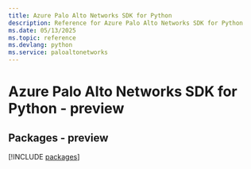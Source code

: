 ```yaml
---
title: Azure Palo Alto Networks SDK for Python
description: Reference for Azure Palo Alto Networks SDK for Python
ms.date: 05/13/2025
ms.topic: reference
ms.devlang: python
ms.service: paloaltonetworks
---
```

# Azure Palo Alto Networks SDK for Python - preview
## Packages - preview
[!INCLUDE [packages](palo-alto-networks-index.md)]